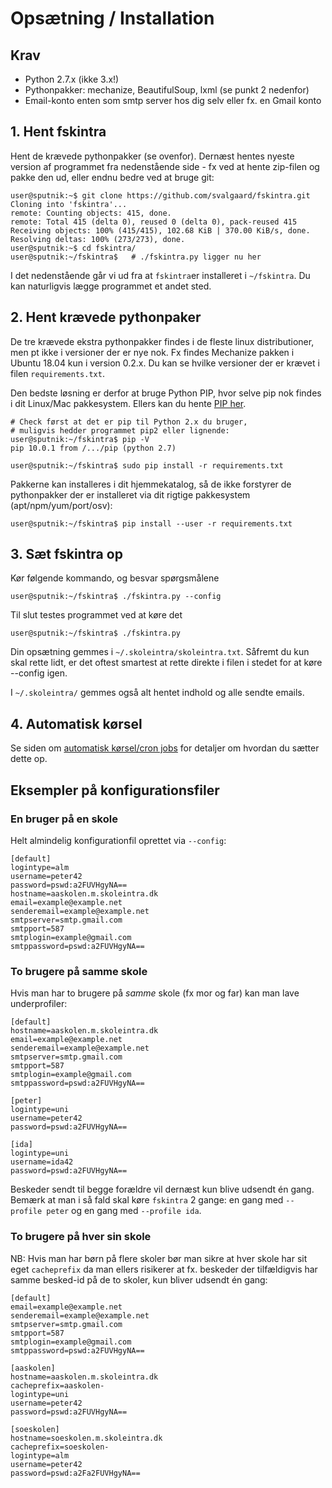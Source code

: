 # Opsætning / Installation #

## Krav ##

* Python 2.7.x (ikke 3.x!)
* Pythonpakker: mechanize, BeautifulSoup, lxml (se punkt 2 nedenfor)
* Email-konto enten som smtp server hos dig selv eller fx. en Gmail konto

## 1. Hent fskintra ##

Hent de krævede pythonpakker (se ovenfor). Dernæst hentes nyeste version af programmet fra nedenstående side - fx ved at hente zip-filen og pakke den ud, eller endnu bedre ved at bruge git:

    user@sputnik:~$ git clone https://github.com/svalgaard/fskintra.git
    Cloning into 'fskintra'...
    remote: Counting objects: 415, done.
    remote: Total 415 (delta 0), reused 0 (delta 0), pack-reused 415
    Receiving objects: 100% (415/415), 102.68 KiB | 370.00 KiB/s, done.
    Resolving deltas: 100% (273/273), done.
    user@sputnik:~$ cd fskintra/
    user@sputnik:~/fskintra$   # ./fskintra.py ligger nu her

I det nedenstående går vi ud fra at ```fskintra```er installeret i ```~/fskintra```. Du kan naturligvis lægge programmet et andet sted.

## 2. Hent krævede pythonpaker ##

De tre krævede ekstra pythonpakker findes i de fleste linux distributioner, men pt ikke i versioner der er nye nok. Fx findes Mechanize pakken i Ubuntu 18.04 kun i version 0.2.x. Du kan se hvilke versioner der er krævet i filen ```requirements.txt```.

Den bedste løsning er derfor at bruge Python PIP, hvor selve pip nok findes
i dit Linux/Mac pakkesystem. Ellers kan du hente [PIP her](https://pypi.org/project/pip/).

    # Check først at det er pip til Python 2.x du bruger,
    # muligvis hedder programmet pip2 eller lignende:
    user@sputnik:~/fskintra$ pip -V
    pip 10.0.1 from /.../pip (python 2.7)

    user@sputnik:~/fskintra$ sudo pip install -r requirements.txt

Pakkerne kan installeres i dit hjemmekatalog, så de ikke forstyrer de pythonpakker der er installeret via dit rigtige pakkesystem (apt/npm/yum/port/osv):

    user@sputnik:~/fskintra$ pip install --user -r requirements.txt

## 3. Sæt fskintra op ##

Kør følgende kommando, og besvar spørgsmålene

    user@sputnik:~/fskintra$ ./fskintra.py --config

Til slut testes programmet ved at køre det

    user@sputnik:~/fskintra$ ./fskintra.py

Din opsætning gemmes i ```~/.skoleintra/skoleintra.txt```. Såfremt du
kun skal rette lidt, er det oftest smartest at rette direkte i filen i stedet for at køre --config igen.

I ```~/.skoleintra/``` gemmes også alt hentet indhold og alle sendte
emails.

## 4. Automatisk kørsel ##

Se siden om [automatisk kørsel/cron jobs](cron) for detaljer om hvordan du sætter dette op.


## Eksempler på konfigurationsfiler ##

### En bruger på en skole ###
Helt almindelig konfigurationfil oprettet via ```--config```:

```
[default]
logintype=alm
username=peter42
password=pswd:a2FUVHgyNA==
hostname=aaskolen.m.skoleintra.dk
email=example@example.net
senderemail=example@example.net
smtpserver=smtp.gmail.com
smtpport=587
smtplogin=example@gmail.com
smtppassword=pswd:a2FUVHgyNA==
```

### To brugere på samme skole ###

Hvis man har to brugere på *samme* skole (fx mor og far) kan man lave underprofiler:

```
[default]
hostname=aaskolen.m.skoleintra.dk
email=example@example.net
senderemail=example@example.net
smtpserver=smtp.gmail.com
smtpport=587
smtplogin=example@gmail.com
smtppassword=pswd:a2FUVHgyNA==

[peter]
logintype=uni
username=peter42
password=pswd:a2FUVHgyNA==

[ida]
logintype=uni
username=ida42
password=pswd:a2FUVHgyNA==
```

Beskeder sendt til begge forældre vil dernæst kun blive udsendt én gang. Bemærk at man i så fald skal køre ```fskintra``` 2 gange: en gang med ```--profile peter``` og en gang med ```--profile ida```.

### To brugere på hver sin skole ###

NB: Hvis man har børn på flere skoler bør man sikre at hver skole har sit eget ```cacheprefix``` da man ellers risikerer at fx. beskeder der tilfældigvis har samme besked-id på de to skoler, kun bliver udsendt én gang:

```
[default]
email=example@example.net
senderemail=example@example.net
smtpserver=smtp.gmail.com
smtpport=587
smtplogin=example@gmail.com
smtppassword=pswd:a2FUVHgyNA==

[aaskolen]
hostname=aaskolen.m.skoleintra.dk
cacheprefix=aaskolen-
logintype=uni
username=peter42
password=pswd:a2FUVHgyNA==

[soeskolen]
hostname=soeskolen.m.skoleintra.dk
cacheprefix=soeskolen-
logintype=alm
username=peter42
password=pswd:a2Fa2FUVHgyNA==
```
